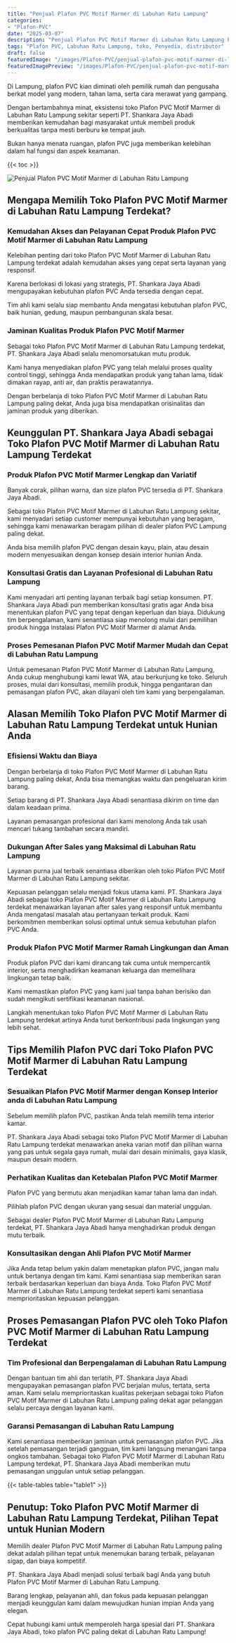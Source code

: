 ```yaml
---
title: "Penjual Plafon PVC Motif Marmer di Labuhan Ratu Lampung"
categories:
- "Plafon-PVC"
date: "2025-03-07"
description: "Penjual Plafon PVC Motif Marmer di Labuhan Ratu Lampung bagi rumah, kantor, serta gerai. Produk terbaik, pilihan motif, warna elegan, beserta servis pemasangan oleh teknisi ahli dan kepastian resmi!|Servis distribusi Plafon PVC Motif Marmer di Labuhan Ratu Lampung bagi kebutuhan hunian, perkantoran, maupun gerai, dengan produk berkualitas dan penempatan oleh tenaga ahli profesional dan garansi resmi.|Alternatif Plafon PVC Motif Marmer di Labuhan Ratu Lampung yang andal bagi hunian, kantor, dan toko, bersama produk unggulan dan penempatan ditangani oleh teknisi ahli serta kepastian resmi.|Penjualan Plafon PVC Motif Marmer di Labuhan Ratu Lampung untuk rumah, perkantoran, dan ritel, beserta plafon berkualitas dan instalasi oleh tenaga ahli berpengalaman, dilengkapi dengan jaminan resmi.}"
tags: "Plafon PVC, Labuhan Ratu Lampung, toko, Penyedia, distributor"
draft: false
featuredImage: "/images/Plafon-PVC/penjual-plafon-pvc-motif-marmer-di-labuhan-ratu-lampung.png"
featuredImagePreview: "/images/Plafon-PVC/penjual-plafon-pvc-motif-marmer-di-labuhan-ratu-lampung.png"
---
```


Di Lampung, plafon PVC kian diminati oleh pemilik rumah dan pengusaha berkat model yang modern, tahan lama, serta cara merawat yang gampang.

Dengan bertambahnya minat, eksistensi toko Plafon PVC Motif Marmer di Labuhan Ratu Lampung sekitar seperti PT. Shankara Jaya Abadi memberikan kemudahan bagi masyarakat untuk membeli produk berkualitas tanpa mesti berburu ke tempat jauh.

Bukan hanya menata ruangan, plafon PVC juga memberikan kelebihan dalam hal fungsi dan aspek keamanan.

{{< toc >}}

![Penjual Plafon PVC Motif Marmer di Labuhan Ratu Lampung](/images/Plafon-PVC/Penjual-Plafon-PVC-Motif-Marmer-di-Labuhan-Ratu-Lampung.png)

## Mengapa Memilih Toko Plafon PVC Motif Marmer di Labuhan Ratu Lampung Terdekat?

### Kemudahan Akses dan Pelayanan Cepat Produk Plafon PVC Motif Marmer di Labuhan Ratu Lampung

Kelebihan penting dari toko Plafon PVC Motif Marmer di Labuhan Ratu Lampung terdekat adalah kemudahan akses yang cepat serta layanan yang responsif.

Karena berlokasi di lokasi yang strategis, PT. Shankara Jaya Abadi mengupayakan kebutuhan plafon PVC Anda tersedia dengan cepat.

Tim ahli kami selalu siap membantu Anda mengatasi kebutuhan plafon PVC, baik hunian, gedung, maupun pembangunan skala besar.

### Jaminan Kualitas Produk Plafon PVC Motif Marmer

Sebagai toko Plafon PVC Motif Marmer di Labuhan Ratu Lampung terdekat, PT. Shankara Jaya Abadi selalu menomorsatukan mutu produk.

Kami hanya menyediakan plafon PVC yang telah melalui proses quality control tinggi, sehingga Anda mendapatkan produk yang tahan lama, tidak dimakan rayap, anti air, dan praktis perawatannya.

Dengan berbelanja di toko Plafon PVC Motif Marmer di Labuhan Ratu Lampung paling dekat, Anda juga bisa mendapatkan orisinalitas dan jaminan produk yang diberikan.

## Keunggulan PT. Shankara Jaya Abadi sebagai Toko Plafon PVC Motif Marmer di Labuhan Ratu Lampung Terdekat

### Produk Plafon PVC Motif Marmer Lengkap dan Variatif

Banyak corak, pilihan warna, dan size plafon PVC tersedia di PT. Shankara Jaya Abadi.

Sebagai toko Plafon PVC Motif Marmer di Labuhan Ratu Lampung sekitar, kami menyadari setiap customer mempunyai kebutuhan yang beragam, sehingga kami menawarkan beragam pilihan di dealer plafon PVC Lampung paling dekat.

Anda bisa memilih plafon PVC dengan desain kayu, plain, atau desain modern menyesuaikan dengan konsep desain interior hunian Anda.

### Konsultasi Gratis dan Layanan Profesional di Labuhan Ratu Lampung

Kami menyadari arti penting layanan terbaik bagi setiap konsumen. PT. Shankara Jaya Abadi pun memberikan konsultasi gratis agar Anda bisa menentukan plafon PVC yang tepat dengan keperluan dan biaya. Didukung tim berpengalaman, kami senantiasa siap menolong mulai dari pemilihan produk hingga instalasi Plafon PVC Motif Marmer di alamat Anda.

### Proses Pemesanan Plafon PVC Motif Marmer Mudah dan Cepat di Labuhan Ratu Lampung

Untuk pemesanan Plafon PVC Motif Marmer di Labuhan Ratu Lampung, Anda cukup menghubungi kami lewat WA, atau berkunjung ke toko. Seluruh proses, mulai dari konsultasi, memilih produk, hingga pengantaran dan pemasangan plafon PVC, akan dilayani oleh tim kami yang berpengalaman.

## Alasan Memilih Toko Plafon PVC Motif Marmer di Labuhan Ratu Lampung Terdekat untuk Hunian Anda

### Efisiensi Waktu dan Biaya

Dengan berbelanja di toko Plafon PVC Motif Marmer di Labuhan Ratu Lampung paling dekat, Anda bisa memangkas waktu dan pengeluaran kirim barang.

Setiap barang di PT. Shankara Jaya Abadi senantiasa dikirim on time dan dalam keadaan prima.

Layanan pemasangan profesional dari kami menolong Anda tak usah mencari tukang tambahan secara mandiri.

### Dukungan After Sales yang Maksimal di Labuhan Ratu Lampung

Layanan purna jual terbaik senantiasa diberikan oleh toko Plafon PVC Motif Marmer di Labuhan Ratu Lampung sekitar.

Kepuasan pelanggan selalu menjadi fokus utama kami. PT. Shankara Jaya Abadi sebagai toko Plafon PVC Motif Marmer di Labuhan Ratu Lampung terdekat menawarkan layanan after sales yang responsif untuk membantu Anda mengatasi masalah atau pertanyaan terkait produk. Kami berkomitmen memberikan solusi optimal untuk semua kebutuhan plafon PVC Anda.

### Produk Plafon PVC Motif Marmer Ramah Lingkungan dan Aman

Produk plafon PVC dari kami dirancang tak cuma untuk mempercantik interior, serta menghadirkan keamanan keluarga dan memelihara lingkungan tetap baik.

Kami memastikan plafon PVC yang kami jual tanpa bahan berisiko dan sudah mengikuti sertifikasi keamanan nasional.

Langkah menentukan toko Plafon PVC Motif Marmer di Labuhan Ratu Lampung terdekat artinya Anda turut berkontribusi pada lingkungan yang lebih sehat.

## Tips Memilih Plafon PVC dari Toko Plafon PVC Motif Marmer di Labuhan Ratu Lampung Terdekat

### Sesuaikan Plafon PVC Motif Marmer dengan Konsep Interior anda di Labuhan Ratu Lampung

Sebelum memilih plafon PVC, pastikan Anda telah memilih tema interior kamar.

PT. Shankara Jaya Abadi sebagai toko Plafon PVC Motif Marmer di Labuhan Ratu Lampung terdekat menawarkan aneka varian motif dan pilihan warna yang pas untuk segala gaya rumah, mulai dari desain minimalis, gaya klasik, maupun desain modern.

### Perhatikan Kualitas dan Ketebalan Plafon PVC Motif Marmer

Plafon PVC yang bermutu akan menjadikan kamar tahan lama dan indah.

Pilihlah plafon PVC dengan ukuran yang sesuai dan material unggulan.

Sebagai dealer Plafon PVC Motif Marmer di Labuhan Ratu Lampung terdekat, PT. Shankara Jaya Abadi hanya menghadirkan produk dengan mutu terbaik.

### Konsultasikan dengan Ahli Plafon PVC Motif Marmer

Jika Anda tetap belum yakin dalam menetapkan plafon PVC, jangan malu untuk bertanya dengan tim kami. Kami senantiasa siap memberikan saran terbaik berdasarkan keperluan dan biaya Anda. Toko Plafon PVC Motif Marmer di Labuhan Ratu Lampung terdekat seperti kami senantiasa memprioritaskan kepuasan pelanggan.

## Proses Pemasangan Plafon PVC oleh Toko Plafon PVC Motif Marmer di Labuhan Ratu Lampung Terdekat

### Tim Profesional dan Berpengalaman di Labuhan Ratu Lampung

Dengan bantuan tim ahli dan terlatih, PT. Shankara Jaya Abadi mengupayakan pemasangan plafon PVC berjalan mulus, tertata, serta aman. Kami selalu memprioritaskan kualitas pekerjaan sebagai toko Plafon PVC Motif Marmer di Labuhan Ratu Lampung paling dekat agar pelanggan selalu percaya dengan layanan kami.

### Garansi Pemasangan di Labuhan Ratu Lampung

Kami senantiasa memberikan jaminan untuk pemasangan plafon PVC. Jika setelah pemasangan terjadi gangguan, tim kami langsung menangani tanpa ongkos tambahan. Sebagai toko Plafon PVC Motif Marmer di Labuhan Ratu Lampung terdekat, PT. Shankara Jaya Abadi memberikan mutu pemasangan unggulan untuk setiap pelanggan.

{{< table-tables table="table1" >}}

## Penutup: Toko Plafon PVC Motif Marmer di Labuhan Ratu Lampung Terdekat, Pilihan Tepat untuk Hunian Modern

Memilih dealer Plafon PVC Motif Marmer di Labuhan Ratu Lampung paling dekat adalah pilihan tepat untuk menemukan barang terbaik, pelayanan sigap, dan biaya kompetitif.

PT. Shankara Jaya Abadi menjadi solusi terbaik bagi Anda yang butuh Plafon PVC Motif Marmer di Labuhan Ratu Lampung.

Barang lengkap, pelayanan ahli, dan fokus pada kepuasan pelanggan menjadi keunggulan kami dalam mewujudkan hunian impian Anda yang elegan.

Cepat hubungi kami untuk memperoleh harga spesial dari PT. Shankara Jaya Abadi, toko plafon PVC paling dekat di Labuhan Ratu Lampung!
